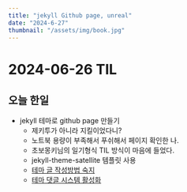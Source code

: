 ```yaml
---
title: "jekyll Github page, unreal"
date: "2024-6-27"
thumbnail: "/assets/img/book.jpg"
---
```


# 2024-06-26 TIL

## 오늘 한일

- jekyll 테마로 github page 만들기
  - 제키투가 아니라 지킬이었다니?
  - 노트북 용량이 부족해서 푸쉬해서 페이지 확인한 나.
  - 초보몽키님의 일기형식 TIL 방식이 마음에 들었다.
  - jekyll-theme-satellite 템플릿 사용
  - [테마 글 작성방법 숙지](https://github.com/byanko55/jekyll-theme-satellite/blob/master/docs/Posting%20Guide.md)
  - [테마 댓글 시스템 활성화](https://github.com/byanko55/jekyll-theme-satellite/blob/master/docs/Comment%20System.md)
